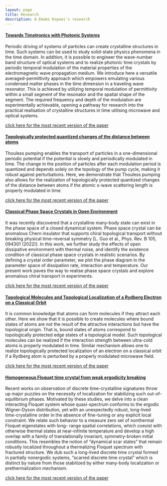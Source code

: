 ```yaml
---
layout: page
title: Research
description: A.Emami Kopaei's research
---
```

#### <u>Towards Timetronics with Photonic Systems</u>
Periodic driving of systems of particles can create crystalline structures in time. Such systems can be used to study solid-state physics phenomena in the time domain. In addition, it is possible to engineer the wave-number band structure of optical systems and to realize photonic time crystals by periodic temporal modulation of the material properties of the electromagnetic wave propagation medium. We introduce here a versatile averaged-permittivity approach which empowers emulating various condensed matter phases in the time dimension in a traveling wave resonator. This is achieved by utilizing temporal modulation of permittivity within a small segment of the resonator and the spatial shape of the segment. The required frequency and depth of the modulation are experimentally achievable, opening a pathway for research into the practical realisation of crystalline structures in time utilising microwave and optical systems.


[click here for the most recent version of the paper](https://arxiv.org/abs/2409.07885)


#### <u>Topologically protected quantized changes of the distance between atoms</u>
Thouless pumping enables the transport of particles in a one-dimensional periodic potential if the potential is slowly and periodically modulated in time. The change in the position of particles after each modulation period is quantized and depends solely on the topology of the pump cycle, making it robust against perturbations. Here, we demonstrate that Thouless pumping also allows for the realization of topologically protected quantized changes of the distance between atoms if the atomic s-wave scattering length is properly modulated in time.


[click here for the most recent version of the paper](https://arxiv.org/abs/2406.19850)

#### <u>Classical Phase Space Crystals in Open Environment</u>
It was recently discovered that a crystalline many-body state can exist in the phase space of a closed dynamical system. Phase space crystal can be anomalous Chern insulator that supports chiral topological transport without breaking physical time-reversal symmetry [L. Guo et al., Phys. Rev. B 105, 094301 (2022)]. In this work, we further study the effects of open dissipative environment with thermal noise, and identify the existence condition of classical phase space crystals in realistic scenarios. By defining a crystal order parameter, we plot the phase diagram in the parameter space of dissipation rate, interaction and temperature. Our present work paves the way to realise phase space crystals and explore anomalous chiral transport in experiments.


[click here for the most recent version of the paper](https://journals.aps.org/prb/abstract/10.1103/PhysRevB.107.214302)


#### <u>Topological Molecules and Topological Localization of a Rydberg Electron on a Classical Orbit</u>
It is common knowledge that atoms can form molecules if they attract each other. Here we show that it is possible to create molecules where bound states of atoms are not the result of the attractive interactions but have the topological origin. That is, bound states of atoms correspond to topologically protected edge states of a topological model. Such topological molecules can be realized if the interaction strength between ultra-cold atoms is properly modulated in time. Similar mechanism allows one to realize topologically protected localization of an electron on a classical orbit if a Rydberg atom is perturbed by a properly modulated microwave field.


[click here for the most recent version of the paper](https://journals.aps.org/pra/abstract/10.1103/PhysRevA.106.L031301)


#### <u>Homogeneous Floquet time crystal from weak ergodicity breaking</u>
Recent works on observation of discrete time-crystalline signatures throw up major puzzles on the necessity
of localization for stabilizing such out-of-equilibrium phases. Motivated by these studies, we delve into a
clean interacting Floquet system whose quasi-spectrum conforms to the ergodic Wigner-Dyson distribution,
yet with an unexpectedly robust, long-lived time-crystalline order in the absence of fine-tuning or any explicit
local constraint. We relate such behavior to a measure zero set of nonthermal Floquet eigenstates with long-
range spatial correlations, which coexist with otherwise thermal states at near-infinite temperature and develop
a high overlap with a family of translationally invariant, symmetry-broken initial conditions. This resembles
the notion of “dynamical scar states” that remain robustly localized throughout a thermalizing Floquet spectrum
with fractured structure. We dub such a long-lived discrete time crystal formed in partially nonergodic systems,
“scarred discrete time crystal” which is distinct by nature from those stabilized by either many-body localization
or prethermalization mechanism.

[click here for the most recent version of the paper](https://journals.aps.org/prb/abstract/10.1103/PhysRevB.102.224309)




<!--[click here for the most recent version of the paper]({{ BASE_PATH}}/pages/working_papers/sample-working-paper.pdf)-->




<!-- Note: this is how to write a comment in HTML. Everything in here won't show up on your webpage.-->

<!--
To increase the size of the title, use fewer # in front of the paper title.
To decrease the size of the title, use more #. 
To remove the italics, remove the * before and after the description
To remove the underline from the title, remove the <u> tags (<u> and </u>)
-->

